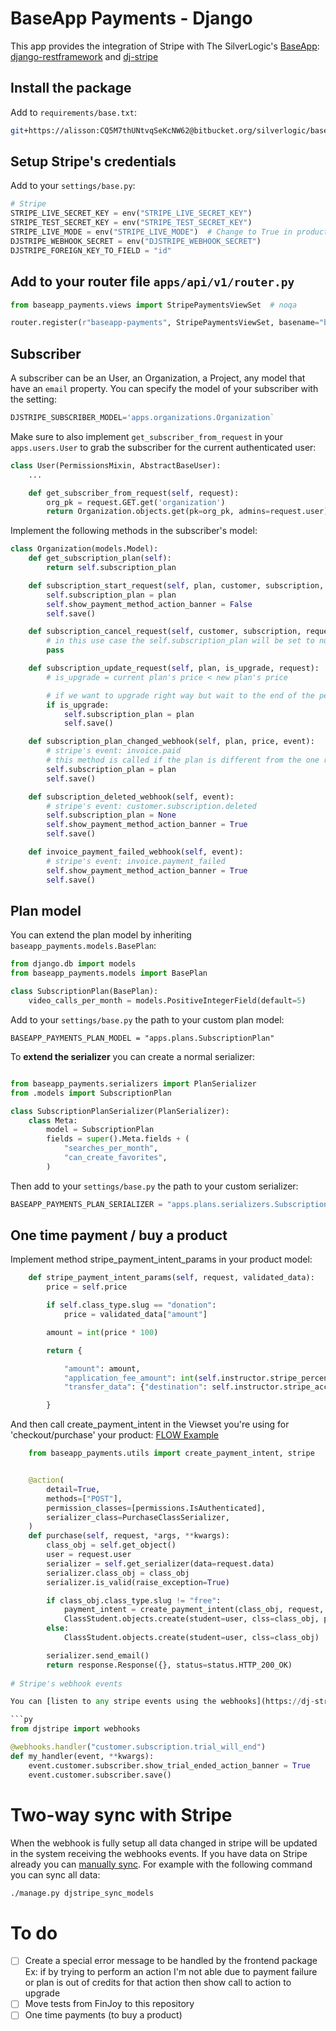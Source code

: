 # BaseApp Payments - Django

This app provides the integration of Stripe with The SilverLogic's [BaseApp](https://bitbucket.org/silverlogic/baseapp-django-v2): [django-restframework](https://www.django-rest-framework.org/) and [dj-stripe](https://dj-stripe.readthedocs.io/en/master/)

## Install the package

Add to `requirements/base.txt`:

```bash
git+https://alisson:CQ5M7thUNtvqSeKcNW62@bitbucket.org/silverlogic/baseapp-payments-django.git@1ee806c415eff38d136efafa8788540d8a7eca6d#egg=baseapp_payments
```

## Setup Stripe's credentials

Add to your `settings/base.py`:

```py
# Stripe
STRIPE_LIVE_SECRET_KEY = env("STRIPE_LIVE_SECRET_KEY")
STRIPE_TEST_SECRET_KEY = env("STRIPE_TEST_SECRET_KEY")
STRIPE_LIVE_MODE = env("STRIPE_LIVE_MODE")  # Change to True in production
DJSTRIPE_WEBHOOK_SECRET = env("DJSTRIPE_WEBHOOK_SECRET")
DJSTRIPE_FOREIGN_KEY_TO_FIELD = "id"
```

## Add to your router file `apps/api/v1/router.py`

```py
from baseapp_payments.views import StripePaymentsViewSet  # noqa

router.register(r"baseapp-payments", StripePaymentsViewSet, basename="baseapp-payments")
```

## Subscriber

A subscriber can be an User, an Organization, a Project, any model that have an `email` property. You can specify the model of your subscriber with the setting:

```py
DJSTRIPE_SUBSCRIBER_MODEL='apps.organizations.Organization`
```

Make sure to also implement `get_subscriber_from_request` in your `apps.users.User` to grab the subscriber for the current authenticated user:

```py
class User(PermissionsMixin, AbstractBaseUser):
    ...

    def get_subscriber_from_request(self, request):
        org_pk = request.GET.get('organization')
        return Organization.objects.get(pk=org_pk, admins=request.user)
```

Implement the following methods in the subscriber's model:

```py
class Organization(models.Model):
    def get_subscription_plan(self):
        return self.subscription_plan

    def subscription_start_request(self, plan, customer, subscription, request):
        self.subscription_plan = plan
        self.show_payment_method_action_banner = False
        self.save()

    def subscription_cancel_request(self, customer, subscription, request):
        # in this use case the self.subscription_plan will be set to null when we receive the event from stripe instead
        pass

    def subscription_update_request(self, plan, is_upgrade, request):
        # is_upgrade = current plan's price < new plan's price

        # if we want to upgrade right way but wait to the end of the period to change plans when it is a downgrade:
        if is_upgrade:
            self.subscription_plan = plan
            self.save()

    def subscription_plan_changed_webhook(self, plan, price, event):
        # stripe's event: invoice.paid
        # this method is called if the plan is different from the one returned by self.get_subscription_plan()
        self.subscription_plan = plan
        self.save()

    def subscription_deleted_webhook(self, event):
        # stripe's event: customer.subscription.deleted
        self.subscription_plan = None
        self.show_payment_method_action_banner = True
        self.save()

    def invoice_payment_failed_webhook(self, event):
        # stripe's event: invoice.payment_failed
        self.show_payment_method_action_banner = True
        self.save()
```

## Plan model

You can extend the plan model by inheriting `baseapp_payments.models.BasePlan`:

```py
from django.db import models
from baseapp_payments.models import BasePlan

class SubscriptionPlan(BasePlan):
    video_calls_per_month = models.PositiveIntegerField(default=5)
```

Add to your `settings/base.py` the path to your custom plan model:

```
BASEAPP_PAYMENTS_PLAN_MODEL = "apps.plans.SubscriptionPlan"
```

To **extend the serializer** you can create a normal serializer:

```py

from baseapp_payments.serializers import PlanSerializer
from .models import SubscriptionPlan

class SubscriptionPlanSerializer(PlanSerializer):
    class Meta:
        model = SubscriptionPlan
        fields = super().Meta.fields + (
            "searches_per_month",
            "can_create_favorites",
        )

```

Then add to your `settings/base.py` the path to your custom serializer:

```py
BASEAPP_PAYMENTS_PLAN_SERIALIZER = "apps.plans.serializers.SubscriptionPlanSerializer"
```

## One time payment / buy a product


Implement method stripe_payment_intent_params in your product model:

```py
    def stripe_payment_intent_params(self, request, validated_data):
        price = self.price

        if self.class_type.slug == "donation":
            price = validated_data["amount"]

        amount = int(price * 100)

        return {

            "amount": amount,
            "application_fee_amount": int(self.instructor.stripe_percentage_fee / 100.00 * amount),
            "transfer_data": {"destination": self.instructor.stripe_account_id,},

        }
```

And then call create_payment_intent in the Viewset you're using for 'checkout/purchase' your product:
    [FLOW Example](https://bitbucket.org/silverlogic/flow-backend-django/src/64dbb17acfd05333fb6177c6b2e42c2332d89571/apps/api/v1/classes/views.py?at=master#views.py-178)
```py
    from baseapp_payments.utils import create_payment_intent, stripe


    @action(
        detail=True,
        methods=["POST"],
        permission_classes=[permissions.IsAuthenticated],
        serializer_class=PurchaseClassSerializer,
    )
    def purchase(self, request, *args, **kwargs):
        class_obj = self.get_object()
        user = request.user
        serializer = self.get_serializer(data=request.data)
        serializer.class_obj = class_obj
        serializer.is_valid(raise_exception=True)

        if class_obj.class_type.slug != "free":
            payment_intent = create_payment_intent(class_obj, request, serializer.validated_data)
            ClassStudent.objects.create(student=user, clss=class_obj, payment_intent=payment_intent)
        else:
            ClassStudent.objects.create(student=user, clss=class_obj)

        serializer.send_email()
        return response.Response({}, status=status.HTTP_200_OK)
   
# Stripe's webhook events

You can [listen to any stripe events using the webhooks](https://dj-stripe.readthedocs.io/en/master/usage/webhooks/) 

```py
from djstripe import webhooks

@webhooks.handler("customer.subscription.trial_will_end")
def my_handler(event, **kwargs):
    event.customer.subscriber.show_trial_ended_action_banner = True
    event.customer.subscriber.save()
```

# Two-way sync with Stripe

When the webhook is fully setup all data changed in stripe will be updated in the system receiving the webhooks events. If you have data on Stripe already you can [manually sync](https://dj-stripe.readthedocs.io/en/master/usage/manually_syncing_with_stripe/). For example with the following command you can sync all data:

```bash
./manage.py djstripe_sync_models
```


# To do

 - [ ] Create a special error message to be handled by the frontend package
   Ex: if by trying to perform an action I'm not able due to payment failure or plan is out of credits for that action then show call to action to upgrade
 - [ ] Move tests from FinJoy to this repository
 - [ ] One time payments (to buy a product)